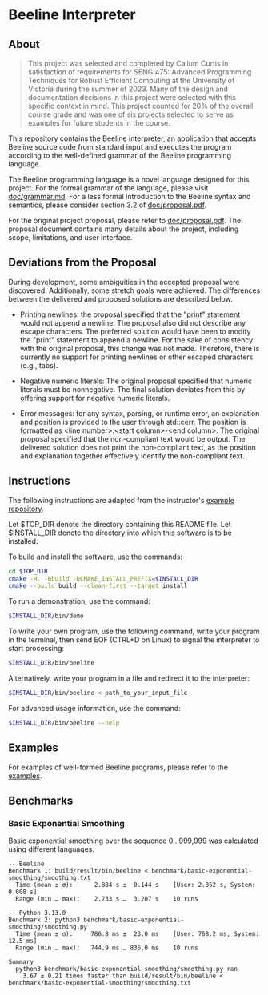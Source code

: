 # Beeline Interpreter

## About

> This project was selected and completed by Callum Curtis in satisfaction
of requirements for SENG 475: Advanced Programming Techniques for Robust
Efficient Computing at the University of Victoria during the summer of 2023.
Many of the design and documentation decisions in this project were selected
with this specific context in mind. This project counted for 20% of the overall
course grade and was one of six projects selected to serve as examples for
future students in the course.

This repository contains the Beeline interpreter, an application that accepts
Beeline source code from standard input and executes the program according to
the well-defined grammar of the Beeline programming language.

The Beeline programming language is a novel language designed for this
project. For the formal grammar of the language, please visit
[doc/grammar.md](doc/grammar.md). For a less formal introduction to the
Beeline syntax and semantics, please consider section 3.2 of
[doc/proposal.pdf](doc/proposal.pdf).

For the original project proposal, please refer to
[doc/proposal.pdf](doc/proposal.pdf). The proposal document contains many
details about the project, including scope, limitations, and user interface.

## Deviations from the Proposal

During development, some ambiguities in the accepted proposal were discovered.
Additionally, some stretch goals were achieved. The differences between the
delivered and proposed solutions are described below.

- Printing newlines: the proposal specified that the "print" statement would
  not append a newline. The proposal also did not describe any escape
  characters. The preferred solution would have been to modify the "print"
  statement to append a newline. For the sake of consistency with the original
  proposal, this change was not made. Therefore, there is currently no support
  for printing newlines or other escaped characters (e.g., tabs).

- Negative numeric literals: The original proposal specified that numeric
  literals must be nonnegative. The final solution deviates from this by
  offering support for negative numeric literals.

- Error messages: for any syntax, parsing, or runtime error, an explanation
  and position is provided to the user through std::cerr. The position is
  formatted as \<line number\>:\<start column\>-\<end column\>. The original proposal
  specified that the non-compliant text would be output. The delivered solution
  does not print the non-compliant text, as the position and explanation together
  effectively identify the non-compliant text.

## Instructions

The following instructions are adapted from the instructor's [example repository](https://github.com/mdadams/uvic_elec586_project_example/blob/master/README.txt).

Let $TOP_DIR denote the directory containing this README file.
Let $INSTALL_DIR denote the directory into which this
software is to be installed.

To build and install the software, use the commands:

```bash
cd $TOP_DIR
cmake -H. -Bbuild -DCMAKE_INSTALL_PREFIX=$INSTALL_DIR
cmake --build build --clean-first --target install
```

To run a demonstration, use the command:

```bash
$INSTALL_DIR/bin/demo
```

To write your own program, use the following command, write your program in
the terminal, then send EOF (CTRL+D on Linux) to signal the interpreter to start
processing:

```bash
$INSTALL_DIR/bin/beeline
```

Alternatively, write your program in a file and redirect it to the interpreter:

```bash
$INSTALL_DIR/bin/beeline < path_to_your_input_file
```

For advanced usage information, use the command:

```bash
$INSTALL_DIR/bin/beeline --help
```

## Examples

For examples of well-formed Beeline programs, please refer to the [examples](example).

## Benchmarks

### Basic Exponential Smoothing

Basic exponential smoothing over the sequence 0...999,999 was calculated using different languages.

```
-- Beeline
Benchmark 1: build/result/bin/beeline < benchmark/basic-exponential-smoothing/smoothing.txt
  Time (mean ± σ):      2.884 s ±  0.144 s    [User: 2.852 s, System: 0.008 s]
  Range (min … max):    2.733 s …  3.207 s    10 runs

-- Python 3.13.0
Benchmark 2: python3 benchmark/basic-exponential-smoothing/smoothing.py
  Time (mean ± σ):     786.8 ms ±  23.0 ms    [User: 768.2 ms, System: 12.5 ms]
  Range (min … max):   744.9 ms … 836.0 ms    10 runs
 
Summary
  python3 benchmark/basic-exponential-smoothing/smoothing.py ran
    3.67 ± 0.21 times faster than build/result/bin/beeline < benchmark/basic-exponential-smoothing/smoothing.txt
```

